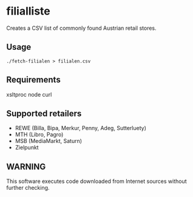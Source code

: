 # filialliste

Creates a CSV list of commonly found Austrian retail stores.

## Usage

```
./fetch-filialen > filialen.csv
```

## Requirements

xsltproc node curl

## Supported retailers

* REWE (Billa, Bipa, Merkur, Penny, Adeg, Sutterluety)
* MTH (Libro, Pagro)
* MSB (MediaMarkt, Saturn)
* Zielpunkt

## WARNING

This software executes code downloaded from Internet sources without further checking.
